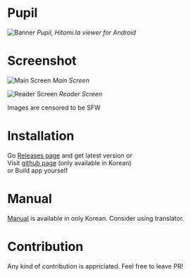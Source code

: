 # Pupil

![Banner](https://github.com/tom5079/Pupil/blob/gh-pages/assets/images/pupil-banner.png?raw=true)
*Pupil, Hitomi.la viewer for Android*

# Screenshot
![Main Screen](https://github.com/tom5079/Pupil/blob/gh-pages/assets/images/main-screenshot.png?raw=true)
*Main Screen*

![Reader Screen](https://github.com/tom5079/Pupil/blob/gh-pages/assets/images/reader-screenshot.png?raw=true)
*Reader Screen*

Images are censored to be SFW

# Installation

Go [Releases page](https://github.com/tom5079/Pupil/releases) and get latest version or  
Visit [github page](https://tom5079.github.io/Pupil/) (only available in Korean)  
or Build app yourself  

# Manual

[Manual](https://tom5079.github.io/Pupil/2019/06/06/manual-kr.html) is available in only Korean. Consider using translator.

# Contribution

Any kind of contribution is appriciated. Feel free to leave PR! 
